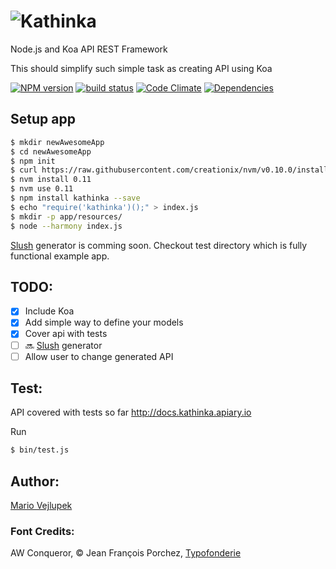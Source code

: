 ![Kathinka](http://www.vejlupek.cz/KaThinka-logo-small.svg)
========

Node.js and Koa API REST Framework

This should simplify such simple task as creating API using Koa

  [![NPM version][npm-image]][npm-url]
  [![build status][travis-image]][travis-url]
  [![Code Climate][codeclimate-image]][codeclimate-url]
  [![Dependencies][npm-dependencies-image]][npm-dependencies-url]

## Setup app

```bash
$ mkdir newAwesomeApp
$ cd newAwesomeApp
$ npm init
$ curl https://raw.githubusercontent.com/creationix/nvm/v0.10.0/install.sh | bash
$ nvm install 0.11
$ nvm use 0.11
$ npm install kathinka --save
$ echo "require('kathinka')();" > index.js
$ mkdir -p app/resources/
$ node --harmony index.js
```

[Slush](https://slushjs.github.io) generator is comming soon. Checkout test directory which is fully functional example app.


## TODO:

- [x] Include Koa
- [x] Add simple way to define your models
- [x] Cover api with tests
- [ ] :soon: [Slush](https://slushjs.github.io) generator
- [ ] Allow user to change generated API

## Test:

API covered with tests so far http://docs.kathinka.apiary.io

Run

```bash
$ bin/test.js
```

## Author:

[Mario Vejlupek](http://www.vejlupek.cz)




### Font Credits:
AW Conqueror, © Jean François Porchez, [Typofonderie](http://typofonderie.com/fonts/aw-conqueror-family/)

[npm-image]: https://badge.fury.io/js/kathinka.svg
[npm-url]: https://npmjs.org/package/kathinka
[travis-image]: https://api.travis-ci.org/Wercajk/KaThinka.svg
[travis-url]: https://travis-ci.org/Wercajk/KaThinka
[codeclimate-image]: https://codeclimate.com/github/Wercajk/KaThinka.png
[codeclimate-url]: https://codeclimate.com/github/Wercajk/KaThinka
[npm-dependencies-image]: https://david-dm.org/Wercajk/KaThinka.png
[npm-dependencies-url]: https://david-dm.org/Wercajk/KaThinka

